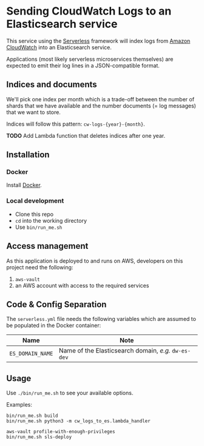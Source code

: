 # Sending CloudWatch Logs to an Elasticsearch service

This service using the [Serverless](https://serverless.com/) framework will
index logs from [Amazon CloudWatch](https://aws.amazon.com/cloudwatch/) into an
Elasticsearch service.

Applications (most likely serverless microservices themselves) are expected to
emit their log lines in a JSON-compatible format.

## Indices and documents

We'll pick one index per month which is a trade-off between the number
of shards that we have available and the number documents (= log messages)
that we want to store.

Indices will follow this pattern: `cw-logs-{year}-{month}`.

**TODO** Add Lambda function that deletes indices after one year.

## Installation

### Docker

Install [Docker](https://docs.docker.com/install/).

### Local development

* Clone this repo
* `cd` into the working directory
* Use `bin/run_me.sh`

## Access management
As this application is deployed to and runs on AWS, developers on this project
need the following:
1. `aws-vault`
2. an AWS account with access to the required services

## Code & Config Separation
The `serverless.yml` file needs the following variables which are assumed to
be populated in the Docker container:

Name | Note
----|----
`ES_DOMAIN_NAME` | Name of the Elasticsearch domain, _e.g._ `dw-es-dev`

## Usage

Use `./bin/run_me.sh` to see your available options.

Examples:
```shell
bin/run_me.sh build
bin/run_me.sh python3 -m cw_logs_to_es.lambda_handler

aws-vault profile-with-enough-privileges
bin/run_me.sh sls-deploy
```
